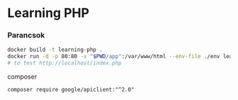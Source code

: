 # Learning PHP

### Parancsok
```sh
docker build -t learning-php .
docker run -d -p 80:80 -v "$PWD/app":/var/www/html --env-file ./env learning-php:latest
# to test http://localhost/index.php
```
composer
```
composer require google/apiclient:"^2.0"
```